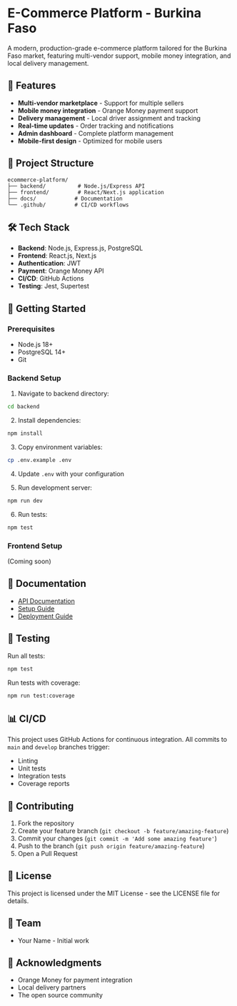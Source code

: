 # E-Commerce Platform - Burkina Faso

A modern, production-grade e-commerce platform tailored for the Burkina Faso market, featuring multi-vendor support, mobile money integration, and local delivery management.

## 🚀 Features

- **Multi-vendor marketplace** - Support for multiple sellers
- **Mobile money integration** - Orange Money payment support
- **Delivery management** - Local driver assignment and tracking
- **Real-time updates** - Order tracking and notifications
- **Admin dashboard** - Complete platform management
- **Mobile-first design** - Optimized for mobile users

## 📁 Project Structure

```
ecommerce-platform/
├── backend/          # Node.js/Express API
├── frontend/         # React/Next.js application
├── docs/            # Documentation
└── .github/         # CI/CD workflows
```

## 🛠️ Tech Stack

- **Backend**: Node.js, Express.js, PostgreSQL
- **Frontend**: React.js, Next.js
- **Authentication**: JWT
- **Payment**: Orange Money API
- **CI/CD**: GitHub Actions
- **Testing**: Jest, Supertest

## 🚦 Getting Started

### Prerequisites

- Node.js 18+ 
- PostgreSQL 14+
- Git

### Backend Setup

1. Navigate to backend directory:
```bash
cd backend
```

2. Install dependencies:
```bash
npm install
```

3. Copy environment variables:
```bash
cp .env.example .env
```

4. Update `.env` with your configuration

5. Run development server:
```bash
npm run dev
```

6. Run tests:
```bash
npm test
```

### Frontend Setup

(Coming soon)

## 📖 Documentation

- [API Documentation](docs/API.md)
- [Setup Guide](docs/SETUP.md)
- [Deployment Guide](docs/DEPLOYMENT.md)

## 🧪 Testing

Run all tests:
```bash
npm test
```

Run tests with coverage:
```bash
npm run test:coverage
```

## 📊 CI/CD

This project uses GitHub Actions for continuous integration. All commits to `main` and `develop` branches trigger:

- Linting
- Unit tests
- Integration tests
- Coverage reports

## 🤝 Contributing

1. Fork the repository
2. Create your feature branch (`git checkout -b feature/amazing-feature`)
3. Commit your changes (`git commit -m 'Add some amazing feature'`)
4. Push to the branch (`git push origin feature/amazing-feature`)
5. Open a Pull Request

## 📝 License

This project is licensed under the MIT License - see the LICENSE file for details.

## 👥 Team

- Your Name - Initial work

## 🙏 Acknowledgments

- Orange Money for payment integration
- Local delivery partners
- The open source community
